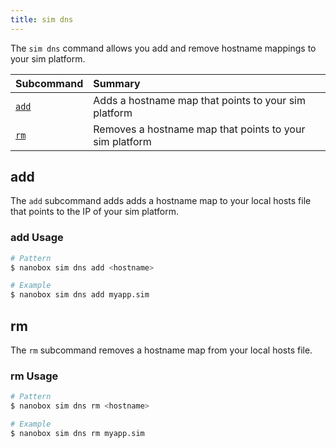 ```yaml
---
title: sim dns
---
```


The `sim dns` command allows you add and remove hostname mappings to your sim platform.

| Subcommand          | Summary                                                   |
|:--------------------|:----------------------------------------------------------|
| [`add`](#add)       | Adds a hostname map that points to your sim platform      |
| [`rm`](#rm) | Removes a hostname map that points to your sim platform   |

## add
The `add` subcommand adds adds a hostname map to your local hosts file that points to the IP of your sim platform.

### add Usage
```bash
# Pattern
$ nanobox sim dns add <hostname>

# Example
$ nanobox sim dns add myapp.sim
```

## rm
The `rm` subcommand removes a hostname map from your local hosts file.

### rm Usage
```bash
# Pattern
$ nanobox sim dns rm <hostname>

# Example
$ nanobox sim dns rm myapp.sim
```
